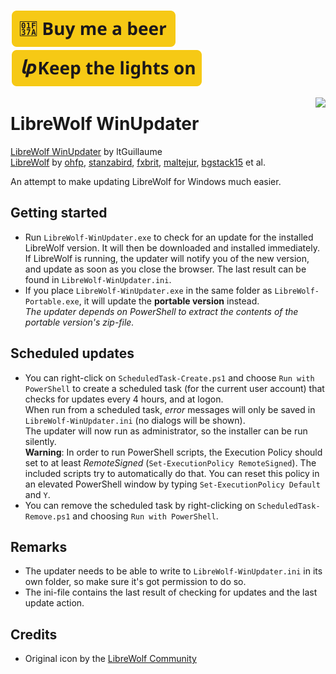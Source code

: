 <a href="https://buymeacoff.ee/ltGuillaume"><img title="Donate using Buy Me a Coffee" src="https://raw.githubusercontent.com/ltGuillaume/Resources/master/buybeer.svg"></a> <a href="https://liberapay.com/ltGuillaume/donate"><img title="Donate using Liberapay" src="https://raw.githubusercontent.com/ltGuillaume/Resources/master/liberapay.svg"></a>

<img src="https://raw.githubusercontent.com/ltGuillaume/LibreWolf-WinUpdater/master/LibreWolf-WinUpdater.ico" align="right"/>

# LibreWolf WinUpdater

[LibreWolf WinUpdater](https://github.com/ltGuillaume/LibreWolf-WinUpdater) by ltGuillaume  
[LibreWolf](https://librewolf.net) by [ohfp](https://gitlab.com/ohfp), [stanzabird](https://stanzabird.nl), [fxbrit](https://gitlab.com/fxbrit), [maltejur](https://gitlab.com/maltejur), [bgstack15](https://bgstack15.wordpress.com) et al.

An attempt to make updating LibreWolf for Windows much easier.

## Getting started
- Run `LibreWolf-WinUpdater.exe` to check for an update for the installed LibreWolf version. It will then be downloaded and installed immediately.  
  If LibreWolf is running, the updater will notify you of the new version, and update as soon as you close the browser. The last result can be found in `LibreWolf-WinUpdater.ini`.  
- If you place `LibreWolf-WinUpdater.exe` in the same folder as `LibreWolf-Portable.exe`, it will update the __portable version__ instead.  
  _The updater depends on PowerShell to extract the contents of the portable version's zip-file._

## Scheduled updates
- You can right-click on `ScheduledTask-Create.ps1` and choose `Run with PowerShell` to create a scheduled task (for the current user account) that checks for updates every 4 hours, and at logon.  
  When run from a scheduled task, _error_ messages will only be saved in  `LibreWolf-WinUpdater.ini` (no dialogs will be shown).  
  The updater will now run as administrator, so the installer can be run silently.  
  __Warning__: In order to run PowerShell scripts, the Execution Policy should set to at least _RemoteSigned_ (`Set-ExecutionPolicy RemoteSigned`). The included scripts try to automatically do that. You can reset this policy in an elevated PowerShell window by typing `Set-ExecutionPolicy Default` and `Y`.
- You can remove the scheduled task by right-clicking on `ScheduledTask-Remove.ps1` and choosing `Run with PowerShell`.

## Remarks
- The updater needs to be able to write to `LibreWolf-WinUpdater.ini` in its own folder, so make sure it's got permission to do so.
- The ini-file contains the last result of checking for updates and the last update action.

## Credits
* Original icon by the [LibreWolf Community](https://gitlab.com/librewolf-community/branding/-/tree/master/icon)